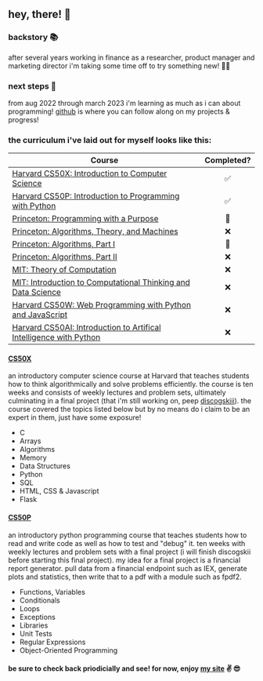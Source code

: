 ## hey, there! 👋

### backstory 📚
after several years working in finance as a researcher, product manager and marketing director i'm taking some time off to try something new! 🧑‍💻

### next steps 👣
from aug 2022 through march 2023 i'm learning as much as i can about programming! [github](https://github.com/mikeygough) is where you can follow along on my projects & progress!


### the curriculum i've laid out for myself looks like this:

| Course                                                              | Completed? |
| ------------------------------------------------------------------- | :---------:|
| [Harvard CS50X: Introduction to Computer Science](https://bit.ly/3TD8gFk) | ✅ |
| [Harvard CS50P: Introduction to Programming with Python](https://bit.ly/3VOYzpd) | ✅ |
| [Princeton: Programming with a Purpose](https://bit.ly/3GaaiJt) | 🔨 |
| [Princeton: Algorithms, Theory, and Machines](https://bit.ly/2ILpmz0) | ❌ |
| [Princeton: Algorithms, Part I](https://bit.ly/3MQBYoa) | 🔨 |
| [Princeton: Algorithms, Part II](https://bit.ly/3gr8AJ2) | ❌ |
| [MIT: Theory of Computation](https://bit.ly/3CTNOcG) | ❌ |
| [MIT: Introduction to Computational Thinking and Data Science ](https://bit.ly/3FVdeJQ) | ❌ |
| [Harvard CS50W: Web Programming with Python and JavaScript](https://bit.ly/2Nhjqxi) | ❌ |
| [Harvard CS50AI: Introduction to Artifical Intelligence with Python](https://bit.ly/3VRfJCw) | ❌ |


#### [CS50X](https://bit.ly/3TD8gFk)
an introductory computer science course at Harvard that teaches students how to think algorithmically and solve problems efficiently. the course is ten weeks and consists of weekly lectures and problem sets, ultimately culminating in a final project (that i'm still working on, peep [discogskiii](https://github.com/mikeygough/discogskiii)). the course covered the topics listed below but by no means do i claim to be an expert in them, just have some exposure!
<ul>
  <li>C</li>
  <li>Arrays</li>
  <li>Algorithms</li>
  <li>Memory</li>
  <li>Data Structures</li>
  <li>Python</li>
  <li>SQL</li>
  <li>HTML, CSS & Javascript</li>
  <li>Flask</li>
</ul>

#### [CS50P](https://bit.ly/3VOYzpd)
an introductory python programming course that teaches students how to read and write code as well as how to test and "debug" it. ten weeks with weekly lectures and problem sets with a final project (i will finish discogskii before starting this final project). my idea for a final project is a financial report generator. pull data from a financial endpoint such as IEX, generate plots and statistics, then write that to a pdf with a module such as fpdf2.
<ul>
  <li>Functions, Variables</li>
  <li>Conditionals</li>
  <li>Loops</li>
  <li>Exceptions</li>
  <li>Libraries</li>
  <li>Unit Tests</li>
  <li>Regular Expressions</li>
  <li>Object-Oriented Programming</li>
</ul>


#### be sure to check back priodicially and see! for now, enjoy [my site](https://mikeygough.github.io/) :v: 😎
